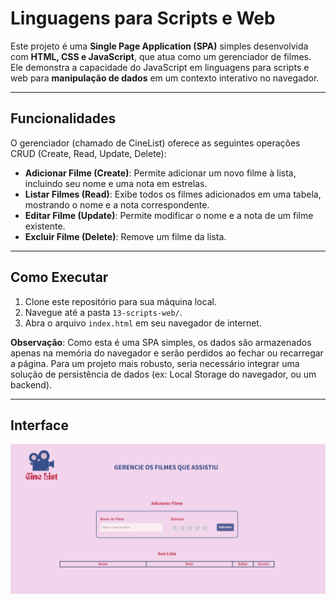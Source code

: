 # Linguagens para Scripts e Web

Este projeto é uma **Single Page Application (SPA)** simples desenvolvida com **HTML, CSS e JavaScript**, que atua como um gerenciador de filmes. Ele demonstra a capacidade do JavaScript em linguagens para scripts e web para **manipulação de dados** em um contexto interativo no navegador.

---

## Funcionalidades 

O gerenciador (chamado de CineList) oferece as seguintes operações CRUD (Create, Read, Update, Delete):

* **Adicionar Filme (Create)**: Permite adicionar um novo filme à lista, incluindo seu nome e uma nota em estrelas.
* **Listar Filmes (Read)**: Exibe todos os filmes adicionados em uma tabela, mostrando o nome e a nota correspondente.
* **Editar Filme (Update)**: Permite modificar o nome e a nota de um filme existente.
* **Excluir Filme (Delete)**: Remove um filme da lista.

---

## Como Executar 

1.  Clone este repositório para sua máquina local.
2.  Navegue até a pasta `13-scripts-web/`.
3.  Abra o arquivo `index.html` em seu navegador de internet.

**Observação**: Como esta é uma SPA simples, os dados são armazenados apenas na memória do navegador e serão perdidos ao fechar ou recarregar a página. Para um projeto mais robusto, seria necessário integrar uma solução de persistência de dados (ex: Local Storage do navegador, ou um backend).

--- 

## Interface
![](images/cinelist.png)
